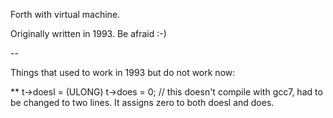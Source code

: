 Forth with virtual machine.

Originally written in 1993. Be afraid :-)

--

Things that used to work in 1993 but do not work now:

**   t->doesl = (ULONG) t->does = 0; // this doesn't compile with gcc7, had to be changed to two lines. It assigns zero to both doesl and does.

